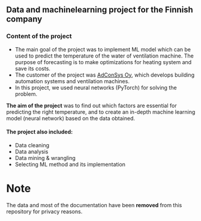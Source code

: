 ## Data and machinelearning project for the Finnish company

### Content of the project
- The main goal of the project was to implement ML model which can be used to predict the temperature of the water of ventilation machine. The purpose of forecasting is to make optimizations for heating system and save its costs.
- The customer of the project was [AdConSys Oy](https://adconsys.fi/), which develops building automation systems and ventilation machines.
- In this project, we used neural networks (PyTorch) for solving the problem.

**The aim of the project** was to find out which factors are essential for predicting the right temperature, and to create an in-depth machine learning model (neural network) based on the data obtained.
#### The project also included:
-  Data cleaning
-  Data analysis
-  Data mining & wrangling
-  Selecting ML method and its implementation

# Note 
The data and most of the documentation have been **removed** from this repository for privacy reasons.
